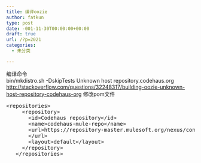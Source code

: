 ```yaml
---
title: 编译oozie
author: fatkun
type: post
date: -001-11-30T00:00:00+00:00
draft: true
url: /?p=2021
categories:
  - 未分类

---
```

编译命令  
bin/mkdistro.sh -DskipTests
Unknown host repository.codehaus.org  
http://stackoverflow.com/questions/32248317/building-oozie-unknown-host-repository-codehaus-org
修改pom文件
<pre escaped="true" lang="xml">&lt;repositories&gt;
     &lt;repository&gt;
       &lt;id&gt;Codehaus repository&lt;/id&gt;
       &lt;name&gt;codehaus-mule-repo&lt;/name&gt;
       &lt;url&gt;https://repository-master.mulesoft.org/nexus/content/groups/public/
       &lt;/url&gt;
       &lt;layout&gt;default&lt;/layout&gt;
     &lt;/repository&gt;
   &lt;/repositories&gt;</pre>